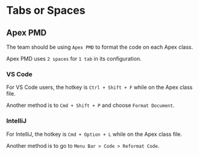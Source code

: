 # Tabs or Spaces

## Apex PMD
The team should be using `Apex PMD` to format the code on each Apex class.

Apex PMD uses `2 spaces` for `1 tab` in its configuration.


### VS Code

For VS Code users, the hotkey is `Ctrl + Shift + F` while on the Apex class file.

Another method is to `Cmd + Shift + P` and choose `Format Document`.


### IntelliJ

For IntelliJ, the hotkey is `Cmd + Option + L` while on the Apex class file.

Another method is to go to `Menu Bar > Code > Reformat Code`.